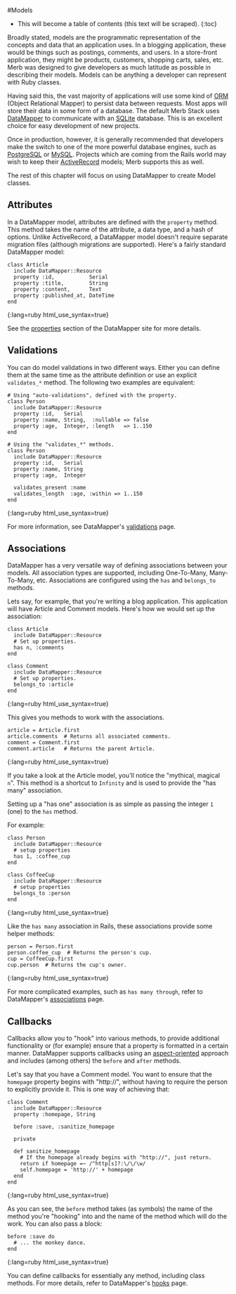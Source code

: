 #Models

* This will become a table of contents (this text will be scraped).
{:toc}

Broadly stated, models are the programmatic representation
of the concepts and data that an application uses.
In a blogging application, these would be things
such as postings, comments, and users.
In a store-front application,
they might be products, customers, shopping carts, sales, etc.
Merb was designed to give developers as much latitude as possible
in describing their models.
Models can be anything a developer can represent with Ruby classes.

Having said this, the vast majority of applications
will use some kind of [ORM][] (Object Relational Mapper)
to persist data between requests.
Most apps will store their data in some form of a database.
The default Merb Stack uses [DataMapper][] to communicate
with an [SQLite][] database.
This is an excellent choice for easy development of new projects.

Once in production, however,
it is generally recommended that developers make the switch
to one of the more powerful database engines,
such as [PostgreSQL][] or [MySQL][].
Projects which are coming from the Rails world
may wish to keep their [ActiveRecord][] models;
Merb supports this as well.

The rest of this chapter will focus on using DataMapper
to create Model classes.

## Attributes

In a DataMapper model, attributes are defined with the ``property`` method.
This method takes the name of the attribute, a data type,
and a hash of options.
Unlike ActiveRecord, a DataMapper model doesn't require separate migration files
(although migrations are supported).
Here's a fairly standard DataMapper model:

    class Article
      include DataMapper::Resource
      property :id,           Serial
      property :title,        String
      property :content,      Text
      property :published_at, DateTime
    end
{:lang=ruby html_use_syntax=true}

See the [properties][] section of the DataMapper site for more details.

## Validations

You can do model validations in two different ways.
Either you can define them at the same time as the attribute definition
or use an explicit ``validates_*`` method.
The following two examples are equivalent:

    # Using "auto-validations", defined with the property.
    class Person
      include DataMapper::Resource
      property :id,   Serial
      property :name, String,  :nullable => false
      property :age,  Integer, :length   => 1..150
    end

    # Using the "validates_*" methods.
    class Person
      include DataMapper::Resource
      property :id,   Serial
      property :name, String
      property :age,  Integer

      validates_present :name
      validates_length  :age, :within => 1..150
    end
{:lang=ruby html_use_syntax=true}

For more information, see DataMapper's [validations][] page.

## Associations

DataMapper has a very versatile way of defining associations between your models.
All association types are supported, including One-To-Many, Many-To-Many, etc.
Associations are configured using the ``has`` and ``belongs_to`` methods.

Lets say, for example, that you're writing a blog application.
This application will have Article and Comment models.
Here's how we would set up the association:

    class Article
      include DataMapper::Resource
      # Set up properties.
      has n, :comments
    end

    class Comment
      include DataMapper::Resource
      # Set up properties.
      belongs_to :article
    end
{:lang=ruby html_use_syntax=true}

This gives you methods to work with the associations.

    article = Article.first
    article.comments  # Returns all associated comments.
    comment = Comment.first
    comment.article   # Returns the parent Article.
{:lang=ruby html_use_syntax=true}

If you take a look at the Article model,
you'll notice the "mythical, magical ``n``".
This method is a shortcut to ``Infinity``
and is used to provide the "has many" association.

Setting up a "has one" association is as simple as passing the integer ``1``
(one) to the ``has`` method.

For example:

    class Person
      include DataMapper::Resource
      # setup properties
      has 1, :coffee_cup
    end

    class CoffeeCup
      include DataMapper::Resource
      # setup properties
      belongs_to :person
    end
{:lang=ruby html_use_syntax=true}

Like the ``has many`` association in Rails,
these associations provide some helper methods:

    person = Person.first
    person.coffee_cup  # Returns the person's cup.
    cup = CoffeeCup.first
    cup.person  # Returns the cup's owner.
{:lang=ruby html_use_syntax=true}

For more complicated examples, such as ``has many through``,
refer to DataMapper's [associations][] page.

## Callbacks

Callbacks allow you to "hook" into various methods,
to provide additional functionality
or (for example) ensure that a property is formatted in a certain manner.
DataMapper supports callbacks using an [aspect-oriented][] approach
and includes (among others) the ``before`` and ``after`` methods.

Let's say that you have a Comment model.
You want to ensure that the ``homepage`` property begins with "http://",
without having to require the person to explicitly provide it.
This is one way of achieving that:

    class Comment
      include DataMapper::Resource
      property :homepage, String

      before :save, :sanitize_homepage

      private

      def sanitize_homepage
        # If the homepage already begins with "http://", just return.
        return if homepage =~ /^http[s]?:\/\/\w/
        self.homepage = 'http://' + homepage
      end
    end
{:lang=ruby html_use_syntax=true}

As you can see, the ``before`` method takes (as symbols)
the name of the method you're "hooking" into
and the name of the method which will do the work.
You can also pass a block:

    before :save do
      # ... the monkey dance.
    end
{:lang=ruby html_use_syntax=true}

You can define callbacks for essentially any method, including class methods.
For more details, refer to DataMapper's [hooks][] page.


<!-- Links -->
[ActiveRecord]:    http://en.wikipedia.org/wiki/ActiveRecord_%28Rails%29
[aspect-oriented]: http://en.wikipedia.org/wiki/Aspect_oriented
[associations]:    http://datamapper.org/doku.php?id=docs:associations
[DataMapper]:      http://datamapper.org/doku.php
[hooks]:           http://datamapper.org/doku.php?id=docs:hooks
[MySQL]:           http://en.wikipedia.org/wiki/MySQL
[ORM]:             http://en.wikipedia.org/wiki/Object-relational_mapping
[PostgreSQL]:      http://en.wikipedia.org/wiki/PostgreSQL
[properties]:      http://datamapper.org/doku.php?id=docs:properties
[SQLite]:          http://www.sqlite.org/
[validations]:     http://datamapper.org/doku.php?id=docs:validations
